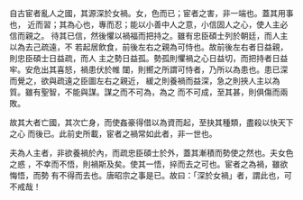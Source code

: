 自古宦者亂人之國，其源深於女禍。女，色而已；宦者之害，非一端也。蓋其用事也，
近而習；其為心也，專而忍；能以小善中人之意，小信固人之心，使人主必信而親之。
待其已信，然後懼以禍福而把持之。雖有忠臣碩士列於朝廷，而人主以為去己疏遠，不
若起居飲食，前後左右之親為可恃也。故前後左右者日益親，則忠臣碩士日益疏，而人
主之勢日益孤。勢孤則懼禍之心日益切，而把持者日益牢。安危出其喜怒，禍患伏於帷
闥，則嚮之所謂可恃者，乃所以為患也。患已深而覺之，欲與疏遠之臣圖左右之親近，
緩之則養禍而益深，急之則挾人主以為質。雖有聖智，不能與謀。謀之而不可為，為之
而不可成，至其甚，則俱傷而兩敗。

故其大者亡國，其次亡身，而使姦豪得借以為資而起，至抉其種類，盡殺以快天下之心
而後已。此前史所載，宦者之禍常如此者，非一世也。

夫為人主者，非欲養禍於內，而疏忠臣碩士於外，蓋其漸積而勢使之然也。夫女色之惑
，不幸而不悟，則禍斯及矣。使其一悟，捽而去之可也。宦者之為禍，雖欲悔悟，而勢
有不得而去也。唐昭宗之事是已。故曰：「深於女禍」者，謂此也，可不戒哉！

